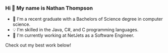 ### Hi 👋 My name is Nathan Thompson

- 📖 I'm a recent graduate with a Bachelors of Science degree in computer science.
- 💡 I'm skilled in the Java, C#, and C programming languages. 
- 📄 I'm currently working at NetJets as a Software Engineer.

Check out my best work below!   
